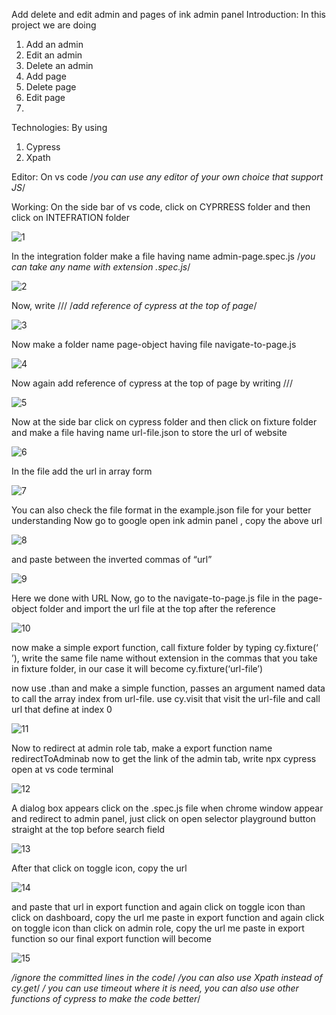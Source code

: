  Add delete and edit admin and pages of ink admin panel
Introduction:
In this project we are doing
1.	Add an admin
2.	Edit an admin
3.	Delete an admin
4.	Add page
5.	Delete page
6.	Edit page
7.	
Technologies:
By using
1.	Cypress
2.	Xpath

Editor:
On vs code /*you can use any editor of your own choice that support JS*/

Working:
On the side bar of vs code, click on CYPRRESS folder and then click on INTEFRATION folder

![1](https://user-images.githubusercontent.com/66178942/126042231-077fe945-16e9-462a-8575-9ca740ea767c.png)

In the integration folder make a file having name admin-page.spec.js /*you can take any name with extension  .spec.js*/

![2](https://user-images.githubusercontent.com/66178942/126042353-f7421419-eb1a-4764-a192-87a4ff4fe0c1.png)

Now, write     /// <reference types ="cypress"/>
/*add reference of cypress at the top of page*/

![3](https://user-images.githubusercontent.com/66178942/126042427-745a5be2-2323-43be-95e2-8329d8f6964c.png)

Now make a folder name page-object having file navigate-to-page.js

![4](https://user-images.githubusercontent.com/66178942/126042466-ffc4e3a3-c5c3-4f46-8e8c-d86154d7bbef.png)

Now again add reference of cypress at the top of page by writing
/// <reference types ="cypress"/>

![5](https://user-images.githubusercontent.com/66178942/126042505-0530987e-1c84-4b8b-9270-9e50861fc27e.png)

Now at the side bar click on cypress folder and then click on fixture folder and make a file having name url-file.json to store the url of website

![6](https://user-images.githubusercontent.com/66178942/126042550-b8097a51-39fa-4992-bf28-5ad6341b4183.png)

In the file add the url in array form

![7](https://user-images.githubusercontent.com/66178942/126042567-831b2415-8faf-4e5a-8551-405186677fa9.png)

 You can also check the file format in the example.json file for your better understanding
Now go to google open ink admin panel , copy the above url 

![8](https://user-images.githubusercontent.com/66178942/126042611-c9c89c0e-3a18-4650-b6d9-391ce6f68448.png)

and paste between the inverted commas of “url” 

![9](https://user-images.githubusercontent.com/66178942/126042624-73991e44-a444-4c2e-880c-87e949d5bd1a.png)

Here we done with URL
Now, go to the navigate-to-page.js file in the page-object folder and import the url file at the top after the reference

![10](https://user-images.githubusercontent.com/66178942/126042677-bd6ef1d9-cc4b-429f-9122-53c152929a26.png)

now make a simple export function, call fixture folder by typing cy.fixture(‘ ’), write the same file name without extension in the commas that you take in fixture folder,
in our case it will become cy.fixture(‘url-file’)

now use .than and make a simple function, passes an argument named data to call the array index from url-file. 
use cy.visit that visit the url-file and call url that define at index 0  

![11](https://user-images.githubusercontent.com/66178942/126042734-f5724a83-7e4a-4e25-be64-03ec993c3364.png)

Now to redirect at admin role tab, make a export function name
redirectToAdminab
now to get the link of the admin tab, write npx cypress open at vs code terminal

![12](https://user-images.githubusercontent.com/66178942/126044011-d4797ed7-99b2-4f4e-ad4b-3cf44d59b9dd.png)

A dialog box appears click on the .spec.js file
 when chrome window appear and redirect to admin panel, just click on open selector playground button straight at the top before search field


![13](https://user-images.githubusercontent.com/66178942/126044035-63fedf5c-6155-4b89-baad-912c30b12cf3.png)

After that click on toggle icon, copy the url

![14](https://user-images.githubusercontent.com/66178942/126044058-a193f6a4-e965-404e-a751-8dcf88504c5a.png)

and paste that url in export function
and again click on toggle icon than click on dashboard, copy the url me paste in export function 
and again click on toggle icon than click on admin role, copy the url me paste in export function  so our final export function will become

![15](https://user-images.githubusercontent.com/66178942/126044078-ab536be6-5776-433c-b40e-1dc596a4a961.png)

*/ignore the committed lines in the code*/
*/you can also use Xpath instead of cy.get*/
*/ you can use timeout where it is need, you can also use other functions of cypress to make the code better*/



